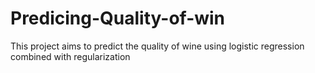 # Predicing-Quality-of-win
This project aims to predict the quality of wine using logistic regression combined with regularization
